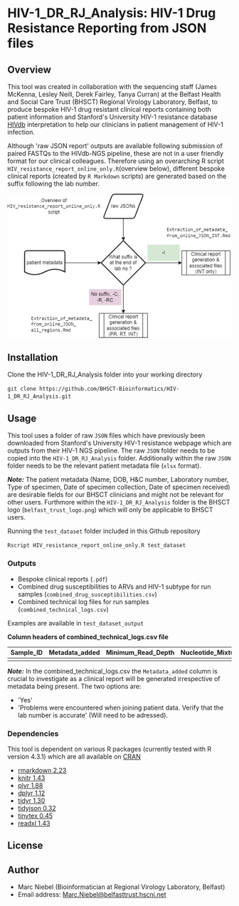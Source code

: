 # HIV-1_DR_RJ_Analysis: HIV-1 Drug Resistance Reporting from JSON files

## Overview
This tool was created in collaboration with the sequencing staff (James McKenna, Lesley Neill, Derek Fairley, Tanya Curran) at the Belfast Health and Social Care Trust (BHSCT) Regional Virology Laboratory, Belfast, to produce bespoke HIV-1 drug resistant clinical reports containing both patient information and Stanford's University HIV-1 resistance database [HIVdb](https://hivdb.stanford.edu/hivdb/by-reads/) interpretation to help our clinicians in patient management of HIV-1 infection.

Although 'raw JSON report' outputs are available following submission of paired FASTQs to the HIVdb-NGS pipeline, these are not in a user friendly format for our clinical colleagues. Therefore using an overarching R script `HIV_resistance_report_online_only.R`(overview below), different bespoke clinical reports (created by `R Markdown` scripts) are generated based on the suffix following the lab number.

![](https://github.com/BHSCT-Bioinformatics/HIV-1_DR_RJ_Analysis/blob/main/Clinical_report_generation_workflow_v2.drawio.png?raw=true)

## Installation

Clone the HIV-1_DR_RJ_Analysis folder into your working directory

`git clone https://github.com/BHSCT-Bioinformatics/HIV-1_DR_RJ_Analysis.git`

## Usage
This tool uses a folder of raw `JSON` files which have previously been downloaded from Stanford's University HIV-1 resistance webpage which are outputs from their HIV-1 NGS pipeline. The raw `JSON` folder needs to be copied into the `HIV-1_DR_RJ_Analysis` folder. Additionally within the raw `JSON` folder needs to be the relevant patient metadata file (`xlsx` format). 

***Note:*** The patient metadata (Name, DOB, H&C number, Laboratory number, Type of specimen, Date of specimen collection, Date of specimen received) are desirable fields for our BHSCT clinicians and might not be relevant for other users. Furthmore within the `HIV-1_DR_RJ_Analysis` folder is the BHSCT logo (`belfast_trust_logo.png`) which will only be applicable to BHSCT users.

Running the `test_dataset` folder included in this Github repository

`Rscript HIV_resistance_report_online_only.R test_dataset`

### Outputs
- Bespoke clinical reports (`.pdf`)
- Combined drug susceptibilities to ARVs and HIV-1 subtype for run samples (`combined_drug_susceptibilities.csv`)
- Combined technical log files for run samples (`combined_technical_logs.csv`)

Examples are available in `test_dataset_output`

**Column headers of combined_technical_logs.csv file**
  
| Sample_ID  | Metadata_added | Minimum_Read_Depth | Nucleotide_Mixture_Threshold | Mutation_Detection_Threshold | Sierra_version_date | HIVdb_version_date |
| ---------- | -------------- | ------------------ | ---------------------------- | ---------------------------- | ------------------- | ------------------ |
|            |                |                    |                              |                              |                     |                    |


***Note:*** In the combined_technical_logs.csv the `Metadata_added` column is crucial to investigate as a clinical report will be generated irrespective of metadata being present.
The two options are:
- 'Yes'
- 'Problems were encountered when joining patient data. Verify that the lab number is accurate' (Will need to be adressed).


### Dependencies
This tool is dependent on various R packages (currently tested with R version 4.3.1) which are all available on [CRAN](https://cran.r-project.org/)
- [rmarkdown 2.23](https://cran.r-project.org/web/packages/rmarkdown/index.html)
- [knitr 1.43](https://cran.r-project.org/web/packages/knitr/index.html)
- [plyr 1.88](https://cran.r-project.org/web/packages/plyr/index.html)
- [dplyr 1.12](https://cran.r-project.org/web/packages/dplyr/index.html)
- [tidyr 1.30](https://cran.r-project.org/web/packages/tidyr/index.html)
- [tidyjson 0.32](https://cran.r-project.org/web/packages/tidyjson/index.html)
- [tinytex 0.45](https://cran.r-project.org/web/packages/tinytex/index.html)
- [readxl 1.43](https://cran.r-project.org/web/packages/readxl/index.html)

## License


## Author
- Marc Niebel (Bioinformatician at Regional Virology Laboratory, Belfast)
- Email address: Marc.Niebel@belfasttrust.hscni.net

